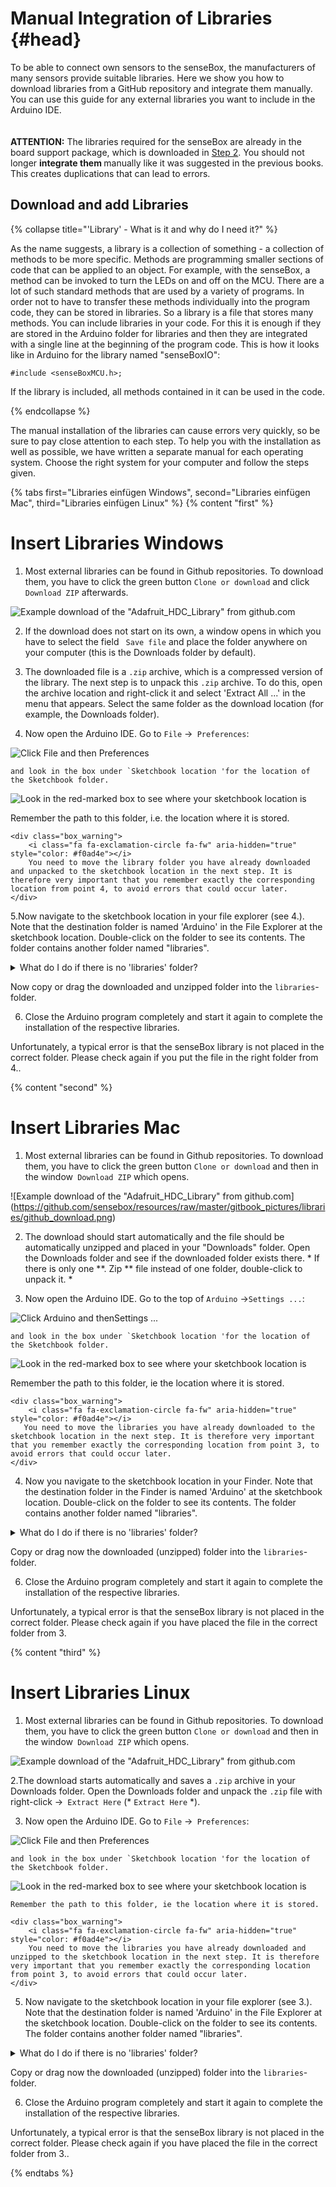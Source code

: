 # Manual Integration of Libraries {#head}

<div class="description">To be able to connect own sensors to the senseBox, the manufacturers of many sensors provide suitable libraries. Here we show you how to download libraries from a GitHub repository and integrate them manually. You can use this guide for any external libraries you want to include in the Arduino IDE. </div>
<div class="line">
    <br>
    <br>
</div>

<div class="box_error">
    <i class="fa fa-exclamation-triangle fa-fw" aria-hidden="true" style="color: #d9534f"></i>
    <b>ATTENTION:</b> The libraries required for the senseBox are already in the board support package, which is downloaded in <a href="../erste-schritte/board-support-packages-installieren.md">Step 2</a>. You should not longer <b> integrate them </b> manually like it was suggested in the previous books.
   This creates duplications that can lead to errors.
</div>

## Download and add Libraries

{% collapse title="'Library' - What is it and why do I need it?" %}

As the name suggests, a library is a collection of something - a collection of methods to be more specific. Methods are programming smaller sections of code that can be applied to an object.
For example, with the senseBox, a method can be invoked to turn the LEDs on and off on the MCU. There are a lot of such standard methods that are used by a variety of programs. In order not to have to transfer these methods individually into the program code, they can be stored in libraries.
So a library is a file that stores many methods. You can include libraries in your code. For this it is enough if they are stored in the Arduino folder for libraries and then they are integrated with a single line at the beginning of the program code. This is how it looks like in Arduino for the library named "senseBoxIO":

```arduino
#include <senseBoxMCU.h>;
```

If the library is included, all methods contained in it can be used in the code.

{% endcollapse %}


The manual installation of the libraries can  cause errors very quickly, so be sure to pay close attention to each step. To help you with the installation as well as possible, we have written a separate manual for each operating system.
Choose the right system for your computer and follow the steps given.

{% tabs first="Libraries einfügen Windows", second="Libraries einfügen Mac", third="Libraries einfügen Linux" %}
{% content "first" %}
# Insert Libraries Windows

1. Most external libraries can be found in Github repositories. To download them, you have to click the green button `Clone or download` and click ` Download ZIP` afterwards. 

  ![Example download of the "Adafruit_HDC_Library" from github.com](https://github.com/sensebox/resources/raw/master/gitbook_pictures/libraries/github_download.png)

2. If the download does not start on its own, a window opens in which you have to select the field `` Save file`` and place the folder anywhere on your computer (this is the Downloads folder by default).

3. The downloaded file is a `.zip` archive, which is a compressed version of the library. The next step is to unpack this `.zip` archive. To do this, open the archive location and right-click it and select 'Extract All ...' in the menu that appears. Select the same folder as the download location (for example, the Downloads folder).

4. Now open the Arduino IDE. Go to `File` ->` Preferences`:

 ![Click `File` and then` Preferences`](https://github.com/sensebox/resources/raw/master/gitbook_pictures/libraries/voreinstellungen_2.PNG)

    and look in the box under `Sketchbook location 'for the location of the Sketchbook folder. 

 ![Look in the red-marked box to see where your sketchbook location is](https://github.com/sensebox/resources/raw/master/gitbook_pictures/libraries/voreinstellungen.PNG)

  Remember the path to this folder, i.e. the location where it is stored.

    <div class="box_warning">
        <i class="fa fa-exclamation-circle fa-fw" aria-hidden="true" style="color: #f0ad4e"></i>
        You need to move the library folder you have already downloaded and unpacked to the sketchbook location in the next step. It is therefore very important that you remember exactly the corresponding location from point 4, to avoid errors that could occur later.
    </div>

5.Now navigate to the sketchbook location in your file explorer (see 4.). Note that the destination folder is named 'Arduino' in the File Explorer at the sketchbook location. Double-click on the folder to see its contents. The folder contains another folder named "libraries".

 <details><summary>What do I do if there is no 'libraries' folder?</summary><p>If there is no folder with the name "libraries", you can simply create a new folder and call it "libraries". Create a new folder by right-clicking in the file explorer -&gt; <code>New</code> -&gt; <code>folder</code>.</p></details>
 <p>Now copy or drag the downloaded and unzipped folder into the <code>libraries</code>-folder.</p>  

6. Close the Arduino program completely and start it again to complete the installation of the respective libraries. 


<div class="box_warning">
    <i class="fa fa-exclamation-circle fa-fw" aria-hidden="true" style="color: #f0ad4e"></i>
    Unfortunately, a typical error is that the senseBox library is not placed in the correct folder. Please check again if you put the file in the right folder from 4..
</div>

{% content "second" %}
# Insert Libraries Mac

1. Most external libraries can be found in Github repositories. To download them, you have to click the green button `Clone or download` and then in the window` Download ZIP` which opens. 

  ![Example download of the "Adafruit_HDC_Library" from github.com] (https://github.com/sensebox/resources/raw/master/gitbook_pictures/libraries/github_download.png)

2. The download should start automatically and the file should be automatically unzipped and placed in your "Downloads" folder. Open the Downloads folder and see if the downloaded folder exists there. * If there is only one **. Zip ** file instead of one folder, double-click to unpack it. *

3. Now open the Arduino IDE. Go to the top of `Arduino` ->` Settings ... `:

 ![Click `Arduino` and then` Settings ... `](https://github.com/sensebox/resources/raw/master/gitbook_pictures/libraries/voreinstellungen_2_mac.png)

    and look in the box under `Sketchbook location 'for the location of the Sketchbook folder.

 ![Look in the red-marked box to see where your sketchbook location is](https://github.com/sensebox/resources/raw/master/gitbook_pictures/libraries/voreinstellungen_mac.png)

   Remember the path to this folder, ie the location where it is stored.

    <div class="box_warning">
        <i class="fa fa-exclamation-circle fa-fw" aria-hidden="true" style="color: #f0ad4e"></i>
       You need to move the libraries you have already downloaded to the sketchbook location in the next step. It is therefore very important that you remember exactly the corresponding location from point 3, to avoid errors that could occur later.
    </div>

4. Now you navigate to the sketchbook location in your Finder. Note that the destination folder in the Finder is named 'Arduino' at the sketchbook location. Double-click on the folder to see its contents. The folder contains another folder named "libraries".

 <details><summary>What do I do if there is no 'libraries' folder?</summary><p>If there is no folder with the name "libraries", you can simply create a new folder and name it "libraries".</p></details>
 <p>Copy or drag now the downloaded (unzipped) folder into the <code>libraries</code>-folder.</p>

6. Close the Arduino program completely and start it again to complete the installation of the respective libraries. 


<div class="box_warning">
    <i class="fa fa-exclamation-circle fa-fw" aria-hidden="true" style="color: #f0ad4e"></i>
   Unfortunately, a typical error is that the senseBox library is not placed in the correct folder. Please check again if you have placed the file in the correct folder from 3.
</div>

{% content "third" %}
# Insert Libraries Linux

1. Most external libraries can be found in Github repositories. To download them, you have to click the green button `Clone or download` and then in the window` Download ZIP` which opens. 

  ![Example download of the "Adafruit_HDC_Library" from github.com](https://github.com/sensebox/resources/raw/master/gitbook_pictures/libraries/github_download.png)

2.The download starts automatically and saves a `.zip` archive in your Downloads folder. Open the Downloads folder and unpack the `.zip` file with right-click ->` Extract Here` (* `Extract Here` *).

3. Now open the Arduino IDE. Go to `File` ->` Preferences`:

 ![Click `File` and then` Preferences`](https://github.com/sensebox/resources/raw/master/gitbook_pictures/libraries/voreinstellungen_2_linux.png)

    and look in the box under `Sketchbook location 'for the location of the Sketchbook folder. 

 ![Look in the red-marked box to see where your sketchbook location is](https://github.com/sensebox/resources/raw/master/gitbook_pictures/libraries/voreinstellungen_linux.png)

    Remember the path to this folder, ie the location where it is stored.

    <div class="box_warning">
        <i class="fa fa-exclamation-circle fa-fw" aria-hidden="true" style="color: #f0ad4e"></i>
        You need to move the libraries you have already downloaded and unzipped to the sketchbook location in the next step. It is therefore very important that you remember exactly the corresponding location from point 3, to avoid errors that could occur later.
    </div>

5. Now navigate to the sketchbook location in your file explorer (see 3.). Note that the destination folder is named 'Arduino' in the File Explorer at the sketchbook location. Double-click on the folder to see its contents. The folder contains another folder named "libraries".

 <details><summary>What do I do if there is no 'libraries' folder?</summary><p>If there is no folder with the name "libraries", you can simply create a new folder and call it "libraries". Create a new folder by right-clicking in the File Explorer - & gt; <code> New folder (New Folder)</code>. </p></details>
 <p>Copy or drag now the downloaded (unzipped) folder into the <code>libraries</code>-folder.</p>

6. Close the Arduino program completely and start it again to complete the installation of the respective libraries. 


<div class="box_warning">
    <i class="fa fa-exclamation-circle fa-fw" aria-hidden="true" style="color: #f0ad4e"></i>
    Unfortunately, a typical error is that the senseBox library is not placed in the correct folder. Please check again if you have placed the file in the correct folder from 3..
</div>

{% endtabs %}


